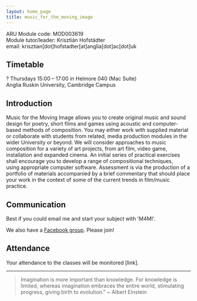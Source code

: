```yaml
---
layout: home_page
title: music_for_the_moving_image
---
```


ARU Module code: MOD003619  
Module tutor/leader: Krisztián Hofstädter   
email: krisztian[dot]hofstadter[at]anglia[dot]ac[dot]uk  
 

## Timetable 
? Thursdays 15:00 – 17:00 in Helmore 040 (Mac Suite)   
Anglia Ruskin University, Cambridge Campus

## Introduction
Music for the Moving Image allows you to create original music and sound design for poetry, short films and games using acoustic and computer-based methods of composition. You may either work with supplied material or collaborate with students from related, media production modules in the wider University or beyond. We will consider approaches to music composition for a variety of art projects, from art film, video game, installation and expanded cinema.
An initial series of practical exercises shall encourage you to develop a range of compositional techniques, using appropriate computer software. Assessment is via the production of a portfolio of materials accompanied by a brief commentary that should place your work in the context of some of the current trends in film/music practice.

## Communication
Best if you could email me and start your subject with 'M4MI'. 

We also have a [Facebook group](https://www.facebook.com/groups/1091343414312213). Please join!

## Attendance

Your attendance to the classes will be monitored [link]. 

---

> Imagination is more important than knowledge. For knowledge is limited, whereas imagination embraces the entire world, stimulating progress, giving birth to evolution." ~ Albert Einstein
